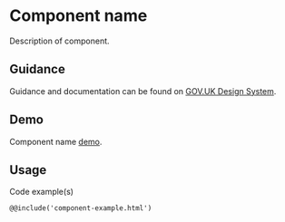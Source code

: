 # Component name

Description of component.

## Guidance

Guidance and documentation can be found on [GOV.UK Design System](linkgoeshere).

## Demo

Component name [demo](component-example.html).

## Usage

Code example(s)

```
@@include('component-example.html')
```


<!--
## Installation

```
npm install --save @govuk-frontend/component-name
```
-->
